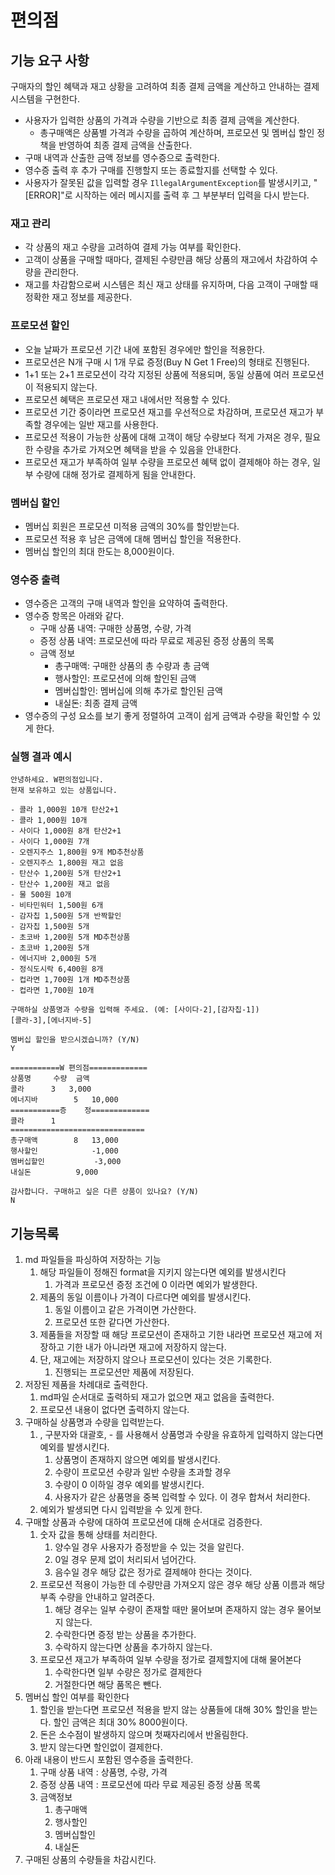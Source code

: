 # **편의점**

## **기능 요구 사항**

구매자의 할인 혜택과 재고 상황을 고려하여 최종 결제 금액을 계산하고 안내하는 결제 시스템을 구현한다.

- 사용자가 입력한 상품의 가격과 수량을 기반으로 최종 결제 금액을 계산한다.
    - 총구매액은 상품별 가격과 수량을 곱하여 계산하며, 프로모션 및 멤버십 할인 정책을 반영하여 최종 결제 금액을 산출한다.
- 구매 내역과 산출한 금액 정보를 영수증으로 출력한다.
- 영수증 출력 후 추가 구매를 진행할지 또는 종료할지를 선택할 수 있다.
- 사용자가 잘못된 값을 입력할 경우 `IllegalArgumentException`를 발생시키고, "[ERROR]"로 시작하는 에러 메시지를 출력 후 그 부분부터 입력을 다시 받는다.

### **재고 관리**

- 각 상품의 재고 수량을 고려하여 결제 가능 여부를 확인한다.
- 고객이 상품을 구매할 때마다, 결제된 수량만큼 해당 상품의 재고에서 차감하여 수량을 관리한다.
- 재고를 차감함으로써 시스템은 최신 재고 상태를 유지하며, 다음 고객이 구매할 때 정확한 재고 정보를 제공한다.

### **프로모션 할인**

- 오늘 날짜가 프로모션 기간 내에 포함된 경우에만 할인을 적용한다.
- 프로모션은 N개 구매 시 1개 무료 증정(Buy N Get 1 Free)의 형태로 진행된다.
- 1+1 또는 2+1 프로모션이 각각 지정된 상품에 적용되며, 동일 상품에 여러 프로모션이 적용되지 않는다.
- 프로모션 혜택은 프로모션 재고 내에서만 적용할 수 있다.
- 프로모션 기간 중이라면 프로모션 재고를 우선적으로 차감하며, 프로모션 재고가 부족할 경우에는 일반 재고를 사용한다.
- 프로모션 적용이 가능한 상품에 대해 고객이 해당 수량보다 적게 가져온 경우, 필요한 수량을 추가로 가져오면 혜택을 받을 수 있음을 안내한다.
- 프로모션 재고가 부족하여 일부 수량을 프로모션 혜택 없이 결제해야 하는 경우, 일부 수량에 대해 정가로 결제하게 됨을 안내한다.

### **멤버십 할인**

- 멤버십 회원은 프로모션 미적용 금액의 30%를 할인받는다.
- 프로모션 적용 후 남은 금액에 대해 멤버십 할인을 적용한다.
- 멤버십 할인의 최대 한도는 8,000원이다.

### **영수증 출력**

- 영수증은 고객의 구매 내역과 할인을 요약하여 출력한다.
- 영수증 항목은 아래와 같다.
    - 구매 상품 내역: 구매한 상품명, 수량, 가격
    - 증정 상품 내역: 프로모션에 따라 무료로 제공된 증정 상품의 목록
    - 금액 정보
        - 총구매액: 구매한 상품의 총 수량과 총 금액
        - 행사할인: 프로모션에 의해 할인된 금액
        - 멤버십할인: 멤버십에 의해 추가로 할인된 금액
        - 내실돈: 최종 결제 금액
- 영수증의 구성 요소를 보기 좋게 정렬하여 고객이 쉽게 금액과 수량을 확인할 수 있게 한다.

### **실행 결과 예시**

```
안녕하세요. W편의점입니다.
현재 보유하고 있는 상품입니다.

- 콜라 1,000원 10개 탄산2+1
- 콜라 1,000원 10개
- 사이다 1,000원 8개 탄산2+1
- 사이다 1,000원 7개
- 오렌지주스 1,800원 9개 MD추천상품
- 오렌지주스 1,800원 재고 없음
- 탄산수 1,200원 5개 탄산2+1
- 탄산수 1,200원 재고 없음
- 물 500원 10개
- 비타민워터 1,500원 6개
- 감자칩 1,500원 5개 반짝할인
- 감자칩 1,500원 5개
- 초코바 1,200원 5개 MD추천상품
- 초코바 1,200원 5개
- 에너지바 2,000원 5개
- 정식도시락 6,400원 8개
- 컵라면 1,700원 1개 MD추천상품
- 컵라면 1,700원 10개

구매하실 상품명과 수량을 입력해 주세요. (예: [사이다-2],[감자칩-1])
[콜라-3],[에너지바-5]

멤버십 할인을 받으시겠습니까? (Y/N)
Y

===========W 편의점=============
상품명		수량	금액
콜라		3 	3,000
에너지바 		5 	10,000
===========증	정=============
콜라		1
==============================
총구매액		8	13,000
행사할인			-1,000
멤버십할인			-3,000
내실돈			 9,000

감사합니다. 구매하고 싶은 다른 상품이 있나요? (Y/N)
N
```

## 기능목록

1. md 파일들을 파싱하여 저장하는 기능
    1. 해당 파일들이 정해진 format을 지키지 않는다면 예외를 발생시킨다
        1. 가격과 프로모션 증정 조건에 0 이라면 예외가 발생한다.
    2. 제품의 동일 이름이나 가격이 다르다면 예외를 발생시킨다.
        1. 동일 이름이고 같은 가격이면 가산한다.
        2. 프로모션 또한 같다면 가산한다.
    3.  제품들을 저장할 때 해당 프로모션이 존재하고 기한 내라면 프로모션 재고에 저장하고 기한 내가 아니라면 재고에 저장하지 않는다.
    4. 단, 재고에는 저장하지 않으나 프로모션이 있다는 것은 기록한다.
        1. 진행되는 프로모션만 제품에 저장된다.
2. 저장된 제품을 차례대로 출력한다.
    1. md파일 순서대로 출력하되 재고가 없으면 재고 없음을 출력한다.
    2. 프로모션 내용이 없다면 출력하지 않는다.
3. 구매하실 상품명과 수량을 입력받는다.
    1. , 구분자와 대괄호, - 를 사용해서 상품명과 수량을 유효하게 입력하지 않는다면 예외를 발생시킨다.
        1. 상품명이 존재하지 않으면 예외를 발생시킨다.
        2. 수량이 프로모션 수량과 일반 수량을 초과할 경우
        3. 수량이 0 이하일 경우 예외를 발생시킨다. 
        4. 사용자가 같은 상품명을 중복 입력할 수 있다. 이 경우 합쳐서 처리한다. 
    2. 예외가 발생되면 다시 입력받을 수 있게 한다.
4. 구매할 상품과 수량에 대하여 프로모션에 대해 순서대로 검증한다.
    1. 숫자 값을 통해 상태를 처리한다.
        1. 양수일 경우 사용자가 증정받을 수 있는 것을 알린다.
        2. 0일 경우 문제 없이 처리되서 넘어간다.
        3. 음수일 경우 해당 값은 정가로 결제해야 한다는 것이다.  
    2. 프로모션 적용이 가능한 데 수량만큼 가져오지 않은 경우 해당 상품 이름과  해당 부족 수량을 안내하고 알려준다.
        1. 해당 경우는 일부 수량이 존재할 때만 물어보며 존재하지 않는 경우 물어보지 않는다.     
        2. 수락한다면 증정 받는 상품을 추가한다.
        3. 수락하지 않는다면 상품을 추가하지 않는다.
    4. 프로모션 재고가 부족하여 일부 수량을 정가로 결제할지에 대해 물어본다
        1. 수락한다면 일부 수량은 정가로 결제한다
        2. 거절한다면 해당 품목은 뺀다.
5. 멤버십 할인 여부를 확인한다
    1. 할인을 받는다면 프로모션 적용을 받지 않는 상품들에 대해 30% 할인을 받는다. 할인 금액은 최대 30% 8000원이다.
    2. 돈은 소수점이 발생하지 않으며 첫째자리에서 반올림한다.
    3. 받지 않는다면 할인없이 결제한다.
6.  아래 내용이 반드시 포함된 영수증을 출력한다.
    1. 구매 상품 내역 : 상품명, 수량, 가격
    2. 증정 상품 내역 : 프로모션에 따라 무료 제공된 증정 상품 목록
    3. 금액정보 
        1. 총구매액
        2. 행사할인
        3. 멤버십할인
        4. 내실돈
7. 구매된 상품의 수량들을 차감시킨다.
